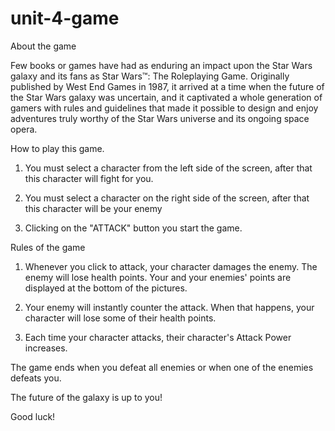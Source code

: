 # unit-4-game

About the game

Few books or games have had as enduring an impact upon the Star Wars galaxy and its fans as Star Wars™: The Roleplaying Game. Originally published by West End Games in 1987, it arrived at a time when the future of the Star Wars galaxy was uncertain, and it captivated a whole generation of gamers with rules and guidelines that made it possible to design and enjoy adventures truly worthy of the Star Wars universe and its ongoing space opera.

How to play this game.

1. You must select a character from the left side of the screen, after that this character will fight for you. 

2. You must select a character on the right side of the screen, after that this character will be your enemy

3. Clicking on the "ATTACK" button you start the game.

Rules of the game

1. Whenever you click to attack, your character damages the enemy. The enemy will lose health points. Your and your enemies' points are displayed at the bottom of the pictures.

2. Your enemy will instantly counter the attack. When that happens, your character will lose some of their health points. 

3. Each time your character attacks, their character's Attack Power increases.

The game ends when you defeat all enemies or when one of the enemies defeats you.

The future of the galaxy is up to you!

Good luck!

